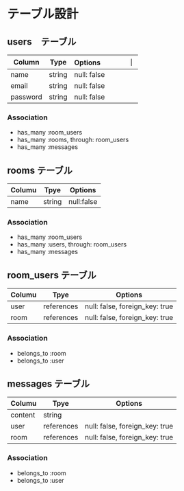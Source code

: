 # テーブル設計

## users　テーブル

| Column   | Type   | Options　　　　｜
| -------- | ------ | ------------- |
| name     | string | null: false   |
| email    | string | null: false   |
| password | string | null: false   |

### Association

- has_many :room_users
- has_many :rooms, through: room_users
- has_many :messages

## rooms テーブル

| Columu  | Tpye   | Options     |
| ------- | ------ | ----------- |
| name    | string | null:false  |

### Association

- has_many :room_users
- has_many :users, through: room_users
- has_many :messages

## room_users テーブル

| Columu  | Tpye       | Options                        |
| ------- | ---------- | ------------------------------ |
| user    | references | null: false, foreign_key: true |
| room    | references | null: false, foreign_key: true |

### Association

- belongs_to :room
- belongs_to :user

## messages テーブル

| Columu  | Tpye       | Options                        |
| ------- | ---------- | ------------------------------ |
| content | string     |                                |
| user    | references | null: false, foreign_key: true |
| room    | references | null: false, foreign_key: true |

### Association

- belongs_to :room
- belongs_to :user
